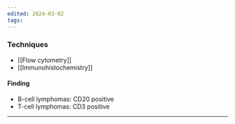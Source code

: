 ```yaml
---
edited: 2024-03-02
tags:
---
```

### Techniques
- [[Flow cytometry]]
- [[Immunohistochemistry]]
#### Finding
- B-cell lymphomas: CD20 positive 
- T-cell lymphomas: CD3 positive

---

